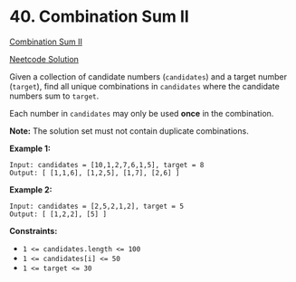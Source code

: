 # 40. Combination Sum II

[Combination Sum II](https://leetcode.com/problems/combination-sum-ii/description/)

[Neetcode Solution](https://www.youtube.com/watch?v=rSA3t6BDDwg&pp=ygUbbmVldGNvZGUgQ29tYmluYXRpb24gU3VtIElJ)

Given a collection of candidate numbers (`candidates`) and a target number
(`target`), find all unique combinations in `candidates` where the candidate
numbers sum to `target`.

Each number in `candidates` may only be used <b>once</b> in the combination.

**Note:** The solution set must not contain duplicate combinations.

**Example 1:**

```
Input: candidates = [10,1,2,7,6,1,5], target = 8
Output: [ [1,1,6], [1,2,5], [1,7], [2,6] ]
```

**Example 2:**

```
Input: candidates = [2,5,2,1,2], target = 5
Output: [ [1,2,2], [5] ]
```

**Constraints:**

- `1 <= candidates.length <= 100`
- `1 <= candidates[i] <= 50`
- `1 <= target <= 30`
